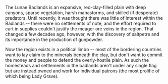 The Lunae Badlands is an expansive, red-clay-filled plain with deep canyons, sparse vegetation, harsh manastorms, and skilled (if desperate) predators. Until recently, it was thought there was little of interest within the Badlands -- there were no settlements of note, and the effort required to cart in supplies couldn't justify the meager ore veins in the region. That changed a few decades ago, however, with the discovery of saltpetre and its importance in the production of gunpowder.

Now the region exists in a political limbo -- most of the bordering countries want to lay claim to the minerals beneath the clay, but don't want to commit the money and people to defend the overly-hostile plain. As such the homesteads and settlements in the badlands aren't under any single flag but are instead owned and work for individual patrons (the most prolific of which being Lady Grave).
